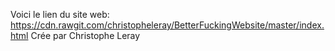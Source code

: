 Voici le lien du site web: https://cdn.rawgit.com/christopheleray/BetterFuckingWebsite/master/index.html
Crée par Christophe Leray
